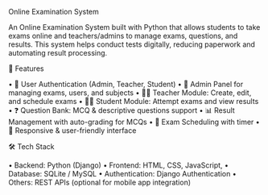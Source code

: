 Online Examination System

An Online Examination System built with Python that allows students to take exams online and teachers/admins to manage exams, questions, and results.
This system helps conduct tests digitally, reducing paperwork and automating result processing.


🚀 Features

•	🔑 User Authentication (Admin, Teacher, Student)
•	🏫 Admin Panel for managing exams, users, and subjects
•	🧑‍🏫 Teacher Module: Create, edit, and schedule exams
•	👩‍🎓 Student Module: Attempt exams and view results
•	❓ Question Bank: MCQ & descriptive questions support
•	📊 Result Management with auto-grading for MCQs
•	📅 Exam Scheduling with timer
•	📱 Responsive & user-friendly interface



🛠️ Tech Stack

•	Backend: Python (Django)
•	Frontend: HTML, CSS, JavaScript,
•	Database: SQLite / MySQL
•	Authentication: Django Authentication
•	Others: REST APIs (optional for mobile app integration)

